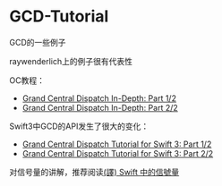 # GCD-Tutorial
GCD的一些例子

raywenderlich上的例子很有代表性

OC教程：

+ [Grand Central Dispatch In-Depth: Part 1/2](https://www.raywenderlich.com/60749/grand-central-dispatch-in-depth-part-1)
+ [Grand Central Dispatch In-Depth: Part 2/2](https://www.raywenderlich.com/63338/grand-central-dispatch-in-depth-part-2)

Swift3中GCD的API发生了很大的变化：

+ [Grand Central Dispatch Tutorial for Swift 3: Part 1/2](https://www.raywenderlich.com/148513/grand-central-dispatch-tutorial-swift-3-part-1)
+ [Grand Central Dispatch Tutorial for Swift 3: Part 2/2](https://www.raywenderlich.com/148515/grand-central-dispatch-tutorial-swift-3-part-2)

对信号量的讲解，推荐阅读[(譯) Swift 中的信號量 ](http://www.jianshu.com/p/f191383473ba)
